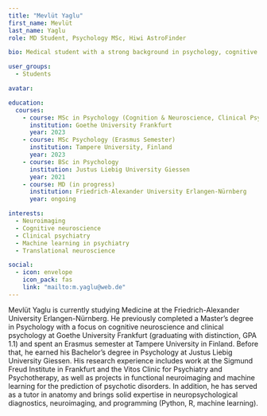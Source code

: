 ```yaml
---
title: "Mevlüt Yaglu"
first_name: Mevlüt
last_name: Yaglu
role: MD Student, Psychology MSc, Hiwi AstroFinder

bio: Medical student with a strong background in psychology, cognitive neuroscience, and clinical research, combining expertise in neuroimaging, machine learning, and translational psychiatry.

user_groups:
  - Students

avatar: 

education:
  courses:
    - course: MSc in Psychology (Cognition & Neuroscience, Clinical Psychology)
      institution: Goethe University Frankfurt
      year: 2023
    - course: MSc Psychology (Erasmus Semester)
      institution: Tampere University, Finland
      year: 2023
    - course: BSc in Psychology
      institution: Justus Liebig University Giessen
      year: 2021
    - course: MD (in progress)
      institution: Friedrich-Alexander University Erlangen-Nürnberg
      year: ongoing

interests:
  - Neuroimaging
  - Cognitive neuroscience
  - Clinical psychiatry
  - Machine learning in psychiatry
  - Translational neuroscience

social:
  - icon: envelope
    icon_pack: fas
    link: "mailto:m.yaglu@web.de"
---
```

Mevlüt Yaglu is currently studying Medicine at the Friedrich-Alexander University Erlangen-Nürnberg. He previously completed a Master’s degree in Psychology with a focus on cognitive neuroscience and clinical psychology at Goethe University Frankfurt (graduating with distinction, GPA 1.1) and spent an Erasmus semester at Tampere University in Finland. Before that, he earned his Bachelor’s degree in Psychology at Justus Liebig University Giessen.
His research experience includes work at the Sigmund Freud Institute in Frankfurt and the Vitos Clinic for Psychiatry and Psychotherapy, as well as projects in functional neuroimaging and machine learning for the prediction of psychotic disorders. In addition, he has served as a tutor in anatomy and brings solid expertise in neuropsychological diagnostics, neuroimaging, and programming (Python, R, machine learning).